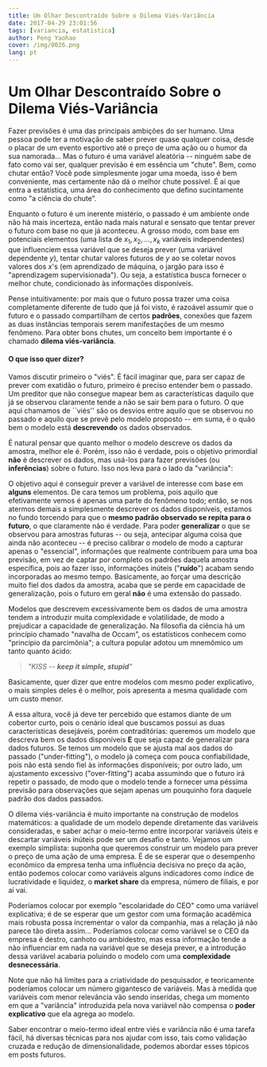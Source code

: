 ```yaml
---
title: Um Olhar Descontraído Sobre o Dilema Viés-Variância
date: 2017-04-29 23:01:56
tags: [variancia, estatistica]
author: Peng Yaohao
cover: /img/0026.png
lang: pt
---
```


# Um Olhar Descontraído Sobre o Dilema Viés-Variância

Fazer previsões é uma das principais ambições do ser humano. Uma pessoa pode ter a motivação de saber prever quase qualquer coisa, desde o placar de um evento esportivo até o preço de uma ação ou o humor da sua namorada... Mas o futuro é uma variável aleatória -- ninguém sabe de fato como vai ser, qualquer previsão é em essência um "chute". Bem, como chutar então? Você pode simplesmente jogar uma moeda, isso é bem conveniente, mas certamente não dá o melhor chute possível. É aí que entra a estatística, uma área do conhecimento que defino sucintamente como "a ciência do chute".

Enquanto o futuro é um inerente mistério, o passado é um ambiente onde não há mais incerteza, então nada mais natural e sensato que tentar prever o futuro com base no que já aconteceu. A grosso modo, com base em potenciais elementos (uma lista de $x_1,x_2,...,x_k$ variáveis independentes) que influenciem essa variável que se deseja prever (uma variável dependente $y$), tentar chutar valores futuros de $y$ ao se coletar novos valores dos $x$'s (em aprendizado de máquina, o jargão para isso é "aprendizagem supervisionada"). Ou seja, a estatística busca fornecer o melhor chute, condicionado às informações disponíveis.

Pense intuitivamente: por mais que o futuro possa trazer uma coisa completamente diferente de tudo que já foi visto, é razoável assumir que o futuro e o passado compartilham de certos **padrões**, conexões que fazem as duas instâncias temporais serem manifestações de um mesmo fenômeno. Para obter bons chutes, um conceito bem importante é o chamado **dilema viés-variância**.

#### O que isso quer dizer?

Vamos discutir primeiro o "viés". É fácil imaginar que, para ser capaz de prever com exatidão o futuro, primeiro é preciso entender bem o passado. Um preditor que não consegue mapear bem as características daquilo que já se observou claramente tende a não se sair bem para o futuro. O que aqui chamamos de ``viés'' são os desvios entre aquilo que se observou no passado e aquilo que se prevê pelo modelo proposto -- em suma, é o quão bem o modelo está **descrevendo** os dados observados.

É natural pensar que quanto melhor o modelo descreve os dados da amostra, melhor ele é. Porém, isso não é verdade, pois o objetivo primordial **não** é descrever os dados, mas usá-los para fazer previsões (ou **inferências**) sobre o futuro. Isso nos leva para o lado da "variância":

O objetivo aqui é conseguir prever a variável de interesse com base em **alguns** elementos. De cara temos um problema, pois aquilo que efetivamente vemos é apenas uma parte do fenômeno todo; então, se nos atermos demais a simplesmente descrever os dados disponíveis, estamos no fundo torcendo para que o **mesmo padrão observado se repita para o futuro**, o que claramente não é verdade. Para poder **generalizar** o que se observou para amostras futuras -- ou seja, antecipar alguma coisa que ainda não aconteceu -- é preciso calibrar o modelo de modo a capturar apenas o "essencial", informações que realmente contribuem para uma boa previsão, em vez de captar por completo os padrões daquela amostra específica, pois ao fazer isso, informações inúteis ("**ruído**") acabam sendo incorporadas ao mesmo tempo. Basicamente, ao forçar uma descrição muito fiel dos dados da amostra, acaba que se perde em capacidade de generalização, pois o futuro em geral **não** é uma extensão do passado.

Modelos que descrevem excessivamente bem os dados de uma amostra tendem a introduzir muita complexidade e volatilidade, de modo a prejudicar a capacidade de generalização. Na filosofia da ciência há um princípio chamado "navalha de Occam", os estatísticos conhecem como "princípio da parcimônia"; a cultura popular adotou um mnemômico um tanto quanto ácido:
> _"KISS -- **keep it simple, stupid**"_

Basicamente, quer dizer que entre modelos com mesmo poder explicativo, o mais simples deles é o melhor, pois apresenta a mesma qualidade com um custo menor.

A essa altura, você já deve ter percebido que estamos diante de um cobertor curto, pois o cenário ideal que buscamos possui as duas características desejáveis, porém contraditórias: queremos um modelo que descreva bem os dados disponíveis **E** que seja capaz de generalizar para dados futuros. Se temos um modelo que se ajusta mal aos dados do passado ("under-fitting"), o modelo já começa com pouca confiabilidade, pois não está sendo fiel às informações disponíveis; por outro lado, um ajustamento excessivo ("over-fitting") acaba assumindo que o futuro irá repetir o passado, de modo que o modelo tende a fornecer uma péssima previsão para observações que sejam apenas um pouquinho fora daquele padrão dos dados passados.

O dilema viés-variância é muito importante na construção de modelos matemáticos: a qualidade de um modelo depende diretamente das variáveis consideradas, e saber achar o meio-termo entre incorporar variáveis úteis e descartar variáveis inúteis pode ser um desafio e tanto. Vejamos um exemplo simplista: suponha que queremos construir um modelo para prever o preço de uma ação de uma empresa. É de se esperar que o desempenho econômico da empresa tenha uma influência decisiva no preço da ação, então podemos colocar como variáveis alguns indicadores como índice de lucratividade e liquidez, o **market share** da empresa, número de filiais, e por aí vai.

Poderíamos colocar por exemplo "escolaridade do CEO" como uma variável explicativa; é de se esperar que um gestor com uma formação acadêmica mais robusta possa incrementar o valor da companhia, mas a relação já não parece tão direta assim... Poderíamos colocar como variável se o CEO da empresa é destro, canhoto ou ambidestro, mas essa informação tende a não influenciar em nada na variável que se deseja prever, e a introdução dessa variável acabaria poluindo o modelo com uma **complexidade desnecessária**.

Note que não há limites para a criatividade do pesquisador, e teoricamente poderíamos colocar um número gigantesco de variáveis. Mas à medida que variáveis com menor relevância vão sendo inseridas, chega um momento em que a "variância" introduzida pela nova variável não compensa o **poder explicativo** que ela agrega ao modelo.

Saber encontrar o meio-termo ideal entre viés e variância não é uma tarefa fácil, há diversas técnicas para nos ajudar com isso, tais como validação cruzada e redução de dimensionalidade, podemos abordar esses tópicos em posts futuros.
